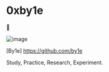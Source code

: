 # 0xby1e
🍱

![image](https://avatars3.githubusercontent.com/u/67049748?s=200&v=4)

[By1e] https://github.com/by1e

Study, Practice, Research, Experiment.
